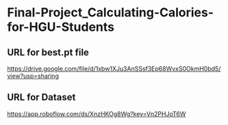 # Final-Project_Calculating-Calories-for-HGU-Students

## URL for best.pt file
https://drive.google.com/file/d/1xbw1XJu3AnSSsf3Ep68WvxS0OkmH0bd5/view?usp=sharing 

## URL for Dataset
https://app.roboflow.com/ds/XnzHKOg8Wg?key=Vn2PHJoT6W

